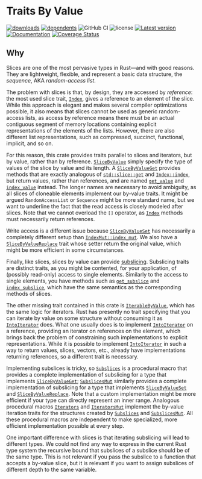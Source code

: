 # Traits By Value

[![downloads](https://img.shields.io/crates/d/value-traits)](https://crates.io/crates/value-traits)
[![dependents](https://img.shields.io/librariesio/dependents/cargo/value-traits)](https://crates.io/crates/value-traits/reverse_dependencies)
![GitHub CI](https://github.com/vigna/value-traits-rs/actions/workflows/rust.yml/badge.svg)
![license](https://img.shields.io/crates/l/value-traits)
[![Latest version](https://img.shields.io/crates/v/value-traits.svg)](https://crates.io/crates/value-traits)
[![Documentation](https://docs.rs/value-traits/badge.svg)](https://docs.rs/value-traits)
[![Coverage Status](https://coveralls.io/repos/github/vigna/value-traits-rs/badge.svg?branch=main)](https://coveralls.io/github/vigna/value-traits-rs?branch=main)

## Why

Slices are one of the most pervasive types in Rust—and with good reasons. They
are lightweight, flexible, and represent a basic data structure, the _sequence_,
AKA _random-access list_.

The problem with slices is that, by design, they are accessed by _reference_:
the most used slice trait, [`Index`], gives a reference to an element of the
slice. While this approach is elegant and makes several compiler optimizations
possible, it also means that slices cannot be used as generic random-access
lists, as access by reference means there must be an actual contiguous segment
of memory locations containing explicit representations
of the elements of the lists. However, there are also different list
representations, such as compressed, succinct, functional, implicit, and so on.

For this reason, this crate provides traits parallel to slices and iterators,
but by value, rather than by reference. [`SliceByValue`] simply specify the type
of values of the slice by value and its length. A [`SliceByValueGet`] provides
methods that are exactly analogous of [`std::slice::get`] and [`Index::index`],
but return values, rather than references, and are named [`get_value`] and
[`index_value`] instead. The longer names are necessary to avoid ambiguity, as
all slices of cloneable elements implement our by-value traits. It might be argued
`RandomAccessList` or `Sequence` might be more standard name, but we want to
underline the fact that the read access is closely modeled after slices. Note
that we cannot overload the `[]` operator, as [`Index`] methods must necessarily
return references.

Write access is a different issue because [`SliceByValueSet`] has necessarily a
completely different setup than [`IndexMut::index_mut`]. We also have a
[`SliceByValueReplace`] trait whose setter return the original value, which
might be more efficient in some circumstances.

Finally, like slices, slices by value can provide [subslicing]. Subslicing
traits are distinct traits, as you might be contented, for your application, of
(possibly read-only) access to single elements. Similarly to the access to
single elements, you have methods such as [`get_subslice`] and
[`index_subslice`], which have the same semantics as the corresponding methods
of slices.

The other missing trait contained in this crate is [`IterableByValue`], which
has the same logic for iterators. Rust has presently no trait specifying
that you can iterate by value on some structure without consuming it
as [`IntoIterator`] does. What one usually does is to implement [`IntoIterator`]
on a reference, providing an iterator on references on the element, which
brings back the problem of constraining such implementations to explicit
representations. While it is possible to implement [`IntoIterator`] in such
a way to return values, slices, vectors, etc., already have implementations
returning references, so a different trait is necessary.

Implementing subslices is tricky, so [`Subslices`] is a procedural macro that
provides a complete implementation of subslicing for a type that implements
[`SliceByValueGet`]; [`SubslicesMut`] similarly provides a complete
implementation of subslicing for a type that implements [`SliceByValueSet`] and
[`SliceByValueReplace`]. Note that a custom implementation might be more
efficient if your type can directly represent an inner range. Analogous
procedural macros [`Iterators`] and  [`IteratorsMut`] implement the by-value
iteration traits for the structures created by [`Subslices`] and
[`SubslicesMut`]. All these procedural macros are independent to make
specialized, more efficient implementation possible at every step.

One important difference with slices is that iterating subslicing will lead
to different types. We could not find any way to express in the current Rust
type system the recursive bound that subslices of a subslice should be of
the same type. This is not relevant if you pass the subslice to a function
that accepts a by-value slice, but it is relevant if you want to assign
subslices of different depth to the same variable.

[`SliceByValue`]: <https://docs.rs/value_traits/latest/value_traits/slices/trait.SliceByValue.html>
[`SliceByValueGet`]: <https://docs.rs/value_traits/latest/value_traits/slices/trait.SliceByValueGet.html>
[`SliceByValueSet`]: <https://docs.rs/value_traits/latest/value_traits/slices/trait.SliceByValueSet.html>
[`SliceByValueReplace`]: <https://docs.rs/value_traits/latest/value_traits/slices/trait.SliceByValueReplace.html>
[subslicing]: <https://docs.rs/value-traits/latest/value_traits/slices/trait.SliceByValueSubslice.html>
[`get_value`]: <https://docs.rs/value_traits/latest/value_traits/slices/trait.SliceByValueGet.html#tymethod.get_value>
[`index_value`]: <https://docs.rs/value_traits/latest/value_traits/slices/trait.SliceByValueGet.html#tymethod.index_value>
[`get_subslice`]: <https://docs.rs/value_traits/latest/value_traits/slices/trait.SliceByValueSubslice.html#tymethod.get_subslice>
[`index_subslice`]: <https://docs.rs/value_traits/latest/value_traits/slices/trait.SliceByValueSubslice.html#tymethod.index_subslice>
[`IterableByValue`]: <https://docs.rs/value_traits/latest/value_traits/iter/trait.IterableByValue.html>
[`IntoIterator`]: <https://doc.rust-lang.org/std/iter/trait.IntoIterator.html>
[`std::slice::get`]: <https://doc.rust-lang.org/std/slice/trait.SliceIndex.html#tymethod.get>
[`Index::index`]: <https://doc.rust-lang.org/std/ops/trait.Index.html#tymethod.index>
[`Index`]: <https://doc.rust-lang.org/std/ops/trait.Index.html>
[`IndexMut::index_mut`]: <https://doc.rust-lang.org/std/ops/trait.Index.html#tymethod.index_mut>
[`Subslices`]: <https://docs.rs/value_traits_derive/latest/value_traits_derive/derive.Subslices.html>
[`SubslicesMut`]: <https://docs.rs/value_traits_derive/latest/value_traits_derive/derive.SubslicesMut.html>
[`Iterators`]: <https://docs.rs/value_traits_derive/latest/value_traits_derive/derive.Iterators.html>
[`IteratorsMut`]: <https://docs.rs/value_traits_derive/latest/value_traits_derive/derive.IteratorsMut.html>
